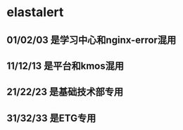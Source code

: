 # elastalert


## 01/02/03 是学习中心和nginx-error混用

## 11/12/13 是平台和kmos混用

## 21/22/23 是基础技术部专用

## 31/32/33 是ETG专用
